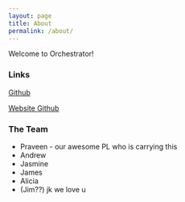 ```yaml
---
layout: page
title: About
permalink: /about/
---
```


Welcome to Orchestrator!

### Links

[Github](https://github.com/18praveenb/orchestrator)

[Website Github](https://github.com/orchestrator-ai/orchestrator-ai.github.io)

### The Team

- Praveen - our awesome PL who is carrying this
- Andrew
- Jasmine
- James
- Alicia
- (Jim??) jk we love u

